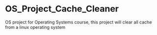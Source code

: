 # OS_Project_Cache_Cleaner
OS project for Operating Systems course, this project will clear all cache from a linux operating system 
